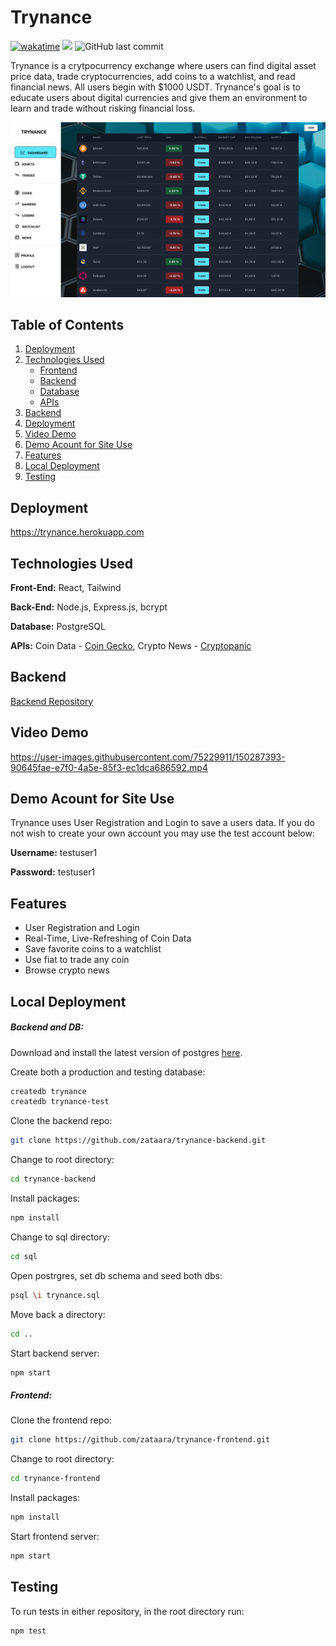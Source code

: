 # Trynance

[![wakatime](https://wakatime.com/badge/user/99e71179-209a-409a-b8bc-6612891d9ce9/project/9c23e643-6e01-4686-9b63-111f09932020.svg)](https://wakatime.com/badge/user/99e71179-209a-409a-b8bc-6612891d9ce9/project/9c23e643-6e01-4686-9b63-111f09932020) <img src="https://img.shields.io/github/languages/code-size/zataara/trynance-frontend"> ![GitHub last commit](https://img.shields.io/github/last-commit/zataara/trynance-frontend) 


Trynance is a crytpocurrency exchange where users can find digital asset price data, trade cryptocurrencies, add coins to a watchlist, and read financial news. All users begin with $1000 USDT. Trynance's goal is to educate users about digital currencies and give them an environment to learn and trade without risking financial loss.


<img src='./src/images/trynance.png'>


## Table of Contents
1. [Deployment](#Deployment)
2. [Technologies Used](#TechnologiesUsed)
    * [Frontend](#FrontEnd)
    * [Backend](#BackEnd)
    * [Database](#Database)
    * [APIs](#APIs)
2. [Backend](#Backend)
3. [Deployment](#Deployment)
4. [Video Demo](#VideoDemo)
5. [Demo Acount for Site Use](#DemoAccountForSiteUse)
6. [Features](#Features)
7. [Local Deployment](#LocalDeployment)
8. [Testing](#Testing)

## <a name='Deployemnt'></a>Deployment
https://trynance.herokuapp.com

## <a name='TechnologiesUsed'></a>Technologies Used
<a name='FrontEnd'></a><b>Front-End:</b> React, Tailwind

<a name='BackEnd'></a><b>Back-End:</b> Node.js, Express.js, bcrypt

<a name='Database'></a><b>Database:</b> PostgreSQL

<a name='APIs'></a><b>APIs:</b> Coin Data - <a href='https://www.coingecko.com/en/api/documentation'>Coin Gecko</a>, Crypto News - <a href='https://cryptopanic.com/developers/api/'>Cryptopanic</a>


## <a name='Backend'></a> Backend
<a href='https://github.com/zataara/trynance-backend'>Backend Repository</a>


## <a name='VideoDemo'></a>Video Demo

https://user-images.githubusercontent.com/75229911/150287393-90645fae-e7f0-4a5e-85f3-ec1dca686592.mp4


## <a name='DemoAccountForSiteUse'></a>Demo Acount for Site Use

Trynance uses User Registration and Login to save a users data. If you do not wish to create your own account you may use the test account below:

<b>Username:</b> testuser1

<b>Password:</b> testuser1

## <a name='Features'></a>Features
- User Registration and Login
- Real-Time, Live-Refreshing of Coin Data
- Save favorite coins to a watchlist
- Use fiat to trade any coin
- Browse crypto news

## <a name='LocalDeployment'></a>Local Deployment
##### Backend and DB:
Download and install the latest version of postgres <a href='https://www.postgresql.org/download/'>here</a>.

Create both a production and testing database:

```sh
createdb trynance
createdb trynance-test
```

Clone the backend repo:

```sh
git clone https://github.com/zataara/trynance-backend.git
```


Change to root directory:

```sh
cd trynance-backend
```

Install packages:

```sh
npm install
```

Change to sql directory:

```sh
cd sql
```

Open postrgres, set db schema and seed both dbs:

```sh
psql \i trynance.sql
```

Move back a directory:

```sh
cd ..
```

Start backend server:

```sh
npm start
```

##### Frontend:
Clone the frontend repo:

```sh
git clone https://github.com/zataara/trynance-frontend.git
```

Change to root directory:

```sh
cd trynance-frontend
```

Install packages:

```sh
npm install
```

Start frontend server:

```sh
npm start
```


## <a name='Testing'></a>Testing

To run tests in either repository, in the root directory run:

```sh
npm test
```
